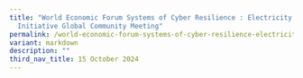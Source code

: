 ```yaml
---
title: "World Economic Forum Systems of Cyber Resilience : Electricity
  Initiative Global Community Meeting"
permalink: /world-economic-forum-systems-of-cyber-resilience-electricity-initiative-global-community-meeting/
variant: markdown
description: ""
third_nav_title: 15 October 2024
---
```

